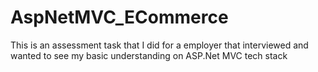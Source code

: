 # AspNetMVC_ECommerce
This is an assessment task that I did for a employer that interviewed and wanted to see my basic understanding on ASP.Net MVC tech stack
